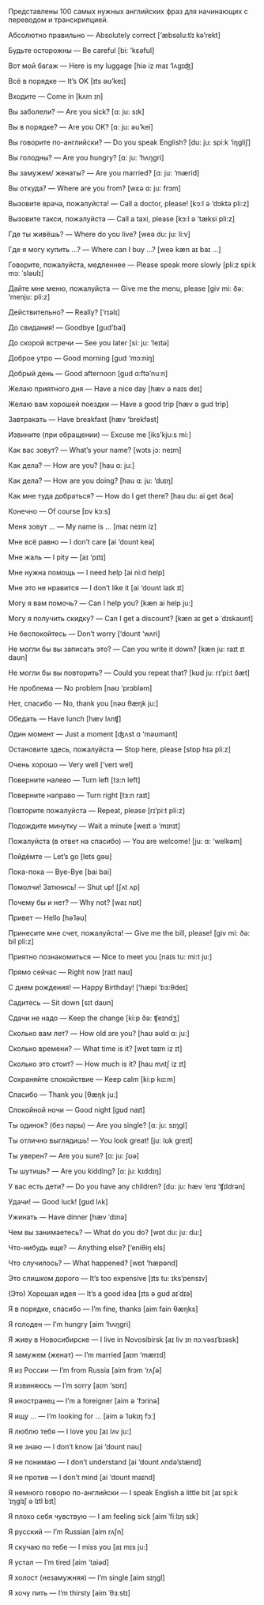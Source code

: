 Представлены 100 самых нужных английских фраз для начинающих с переводом и транскрипцией.  

Абсолютно правильно — Absolutely correct [‘æbsəlu:tlɪ kə’rekt]

Будьте осторожны — Be careful [bi: ‘kɛəful]

Вот мой багаж — Here is my luggage [hiə iz maɪ ‘lʌgɪʤ]

Всё в порядке — It’s OK [ɪts əʊ’keɪ]

Входите — Come in [kʌm ɪn]

Вы заболели? — Are you sick? [ɑ: ju: sɪk]

Вы в порядке? — Are you OK? [ɑ: ju: əu’kei]

Вы говорите по-английски? — Do you speak English? [du: ju: spi:k ‘iŋgliʃ]

Вы голодны? — Are you hungry? [ɑ: ju: ‘hʌŋgri]

Вы замужем/ женаты? — Are you married? [ɑ: ju: ‘mærid]

Вы откуда? — Where are you from? [wɛə ɑ: ju: frɔm]

Вызовите врача, пожалуйста! — Call a doctor, please! [kɔ:l ə ‘dɔktə pli:z]

Вызовите такси, пожалуйста — Call a taxi, please [kɔ:l ə ‘tæksi pli:z]

Где ты живёшь? — Where do you live? [weə du: ju: li:v]

Где я могу купить …? — Where can I buy …? [weə kæn aɪ baɪ …]

Говорите, пожалуйста, медленнее — Please speak more slowly [pliːz spiːk mɔː ˈsləʊlɪ]

Дайте мне меню, пожалуйста — Give me the menu, please [giv mi: ðə: ‘menju: pli:z]

Действительно? — Really? [‘rɪəlɪ]

До свидания! — Goodbye [gud’bai]

До скорой встречи — See you later [si: ju: ‘leɪtə]

Доброе утро — Good morning [gud ‘mɔ:niŋ]

Добрый день — Good afternoon [gud ɑ:ftə’nu:n]

Желаю приятного дня — Have a nice day [hæv ə naɪs deɪ]

Желаю вам хорошей поездки — Have a good trip [hæv ə gud trip]

Завтракать — Have breakfast [hæv ‘brekfəst]

Извините (при обращении) — Excuse me [iks’kju:s mi:]

Как вас зовут? — What’s your name? [wɔts jɔ: neɪm]

Как дела? — How are you? [hau ɑ: ju:]

Как дела? — How are you doing? [hau ɑ: ju: ‘duɪŋ]

Как мне туда добраться? — How do I get there? [hau du: ai get ðɛə]

Конечно — Of course [ɒv kɔ:s]

Меня зовут … — My name is … [maɪ neɪm iz]

Мне всё равно — I don’t care [ai ‘dount keə]

Мне жаль — I pity — [aɪ ‘pɪtɪ]

Мне нужна помощь — I need help [ai ni:d help]

Мне это не нравится — I don’t like it [ai ‘dount laɪk ɪt]

Могу я вам помочь? — Can I help you? [kæn ai help ju:]

Могу я получить скидку? — Can I get a discount? [kæn aɪ get ə ˈdɪskaʊnt]

Не беспокойтесь — Don’t worry [‘dount ‘wʌri]

Не могли бы вы записать это? — Can you write it down? [kæn ju: raɪt ɪt daʊn]

Не могли бы вы повторить? — Could you repeat that? [kʊd ju: rɪ’pi:t ðæt]

Не проблема — No problem [nəʊ ‘prɔbləm]

Нет, спасибо — No, thank you [nəʊ θæŋk ju:]

Обедать — Have lunch [hæv lʌnʧ]

Один момент — Just a moment [ʤʌst ɑ ‘məʊmənt]

Остановите здесь, пожалуйста — Stop here, please [stɒp hɪə pliːz]

Очень хорошо — Very well [‘verɪ wel]

Поверните налево — Turn left [tɜ:n left]

Поверните направо — Turn right [tɜ:n raɪt]

Повторите пожалуйста — Repeat, please [rɪ’pi:t pli:z]

Подождите минутку — Wait a minute [weɪt ə ‘mɪnɪt]

Пожалуйста (в ответ на спасибо) — You are welcome! [ju: ɑ: ‘welkəm]

Пойдёмте — Let’s go [lets gəʊ]

Пока-пока — Bye-Bye [bai bai]

Помолчи! Заткнись! — Shut up! [ʃʌt ʌp]

Почему бы и нет? — Why not? [waɪ nɒt]

Привет — Hello [həˈləʊ]

Принесите мне счет, пожалуйста! — Give me the bill, please! [giv mi: ðə: bil pli:z]

Приятно познакомиться — Nice to meet you [naɪs tu: mi:t ju:]

Прямо сейчас — Right now [raɪt naʊ]

С днем рождения! — Happy Birthday! [‘hæpi ‘bɜ:θdeɪ]

Садитесь — Sit down [sɪt daʊn]

Сдачи не надо — Keep the change [ki:p ðə: ʧeɪndʒ]

Сколько вам лет? — How old are you? [haʊ əʊld ɑ: ju:]

Сколько времени? — What time is it? [wɒt taɪm iz ɪt]

Сколько это стоит? — How much is it? [hau mʌtʃ iz ɪt]

Сохраняйте спокойствие — Keep calm [ki:p kɑ:m]

Спасибо — Thank you [θæŋk ju:]

Спокойной ночи — Good night [gʊd naɪt]

Ты одинок? (без пары) — Are you single? [ɑ: ju: sɪŋgl]

Ты отлично выглядишь! — You look great! [ju: lʊk greɪt]

Ты уверен? — Are you sure? [ɑ: ju: ʃʊə]

Ты шутишь? — Are you kidding? [ɑ: ju: kɪddɪŋ]

У вас есть дети? — Do you have any children? [du: ju: hæv ‘enɪ ‘ʧɪldrən]

Удачи! — Good luck! [gʊd lʌk]

Ужинать — Have dinner [hæv ˈdɪnə]

Чем вы занимаетесь? — What do you do? [wɒt du: ju: du:]

Что-нибудь еще? — Anything else? [‘eniθiŋ els]

Что случилось? — What happened? [wɒt ‘hæpənd]

Это слишком дорого — It’s too expensive [ɪts tu: ɪks’pensɪv]

(Это) Хорошая идея — It’s a good idea [ɪts ə gʊd aɪˈdɪə]

Я в порядке, спасибо — I’m fine, thanks [aim fain θæŋks]

Я голоден — I’m hungry [aim ‘hʌŋgri]

Я живу в Новосибирске — I live in Novosibirsk [aɪ liv ɪn nɔːvəsɪˈbɪəsk]

Я замужем (женат) — I’m married [aɪm ‘mærɪd]

Я из России — I’m from Russia [aim frɔm ‘rʌʃə]

Я извиняюсь — I’m sorry [aɪm ‘sɒrɪ]

Я иностранец — I’m a foreigner [aim ə ‘fɔrinə]

Я ищу … — I’m looking for … [aim ə ˈlʊkɪŋ fɔː]

Я люблю тебя — I love you [aɪ lʌv ju:]

Я не знаю — I don’t know [ai ‘dount nəu]

Я не понимаю — I don’t understand [ai ‘dount ʌndə’stænd]

Я не против — I don’t mind [ai ‘dount maɪnd]

Я немного говорю по-английски — I speak English a little bit [aɪ spiːk ˈɪŋglɪʃ ə lɪtl bɪt]

Я плохо себя чувствую — I am feeling sick [aim ˈfiːlɪŋ sɪk]

Я русский — I’m Russian [aim rʌʃn]

Я скучаю по тебе — I miss you [aɪ mɪs ju:]

Я устал — I’m tired [aim ‘taiəd]

Я холост (незамужняя) — I’m single [aim sɪŋgl]

Я хочу пить — I’m thirsty [aim ˈθɜːstɪ]